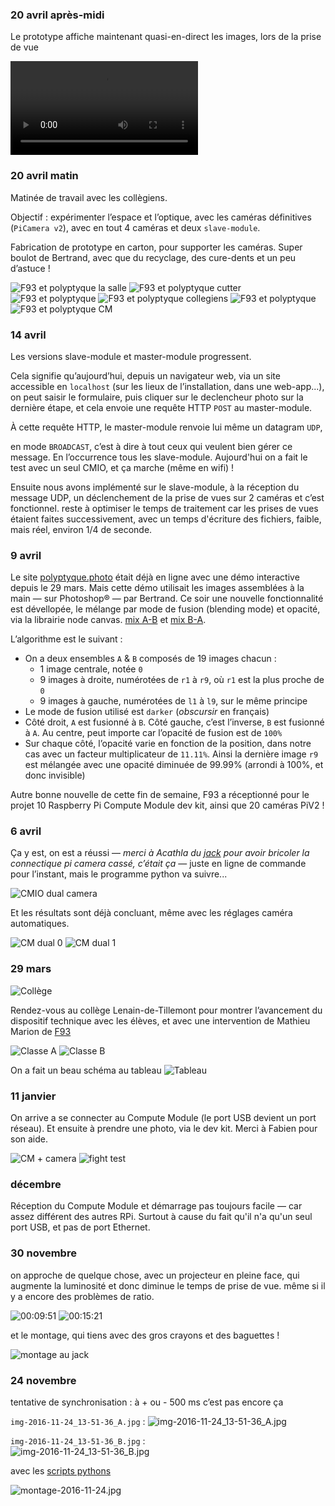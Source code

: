 ### 20 avril après-midi

Le prototype affiche maintenant quasi-en-direct les images, lors de la prise de vue 

<video src="https://files.mastodon.social/media_attachments/files/000/281/337/original/b3a2fed0947c295e.mp4" type="mp4">
[voir la vidéo](https://mastodon.social/media/5BvZ0j3irlTHgpePRls)
</video>

### 20 avril matin

Matinée de travail avec les collègiens.

Objectif : expérimenter l’espace et l’optique, avec les caméras définitives (`PiCamera v2`), avec en tout 4 caméras et deux `slave-module`. 

Fabrication de prototype en carton, pour supporter les caméras. Super boulot de Bertrand, avec que du recyclage, des cure-dents et un peu d’astuce !

![F93 et polyptyque la salle](images/20-04-2017/IMG_5112.jpg)
![F93 et polyptyque cutter](images/20-04-2017/IMG_5113.jpg)
![F93 et polyptyque](images/20-04-2017/IMG_5115.jpg)
![F93 et polyptyque collegiens](images/20-04-2017/IMG_5117.jpg)
![F93 et polyptyque](images/20-04-2017/IMG_5118.jpg)
![F93 et polyptyque CM](images/20-04-2017/IMG_5119.jpg)

### 14 avril


Les versions slave-module et master-module progressent. 

Cela signifie qu’aujourd’hui, depuis un navigateur web, via un site accessible en `localhost` (sur les lieux de l’installation, dans une web-app...), on peut saisir le formulaire, puis cliquer sur le declencheur photo sur la dernière étape, et cela envoie une requête HTTP `POST` au master-module. 

À cette requête HTTP, le master-module renvoie lui même un datagram `UDP`, 

en mode `BROADCAST`, c’est à dire à tout ceux qui veulent bien gérer ce message. En l’occurrence tous les slave-module. Aujourd'hui on a fait le test avec un seul CMIO, et ça marche (même en wifi) ! 

Ensuite nous avons implémenté sur le slave-module, à la réception du message UDP, un déclenchement de la prise de vues sur 2 caméras et c’est fonctionnel. reste à optimiser le temps de traitement car les prises de vues étaient faites successivement, avec un temps d'écriture des fichiers, faible, mais réel, environ 1/4 de seconde. 

### 9 avril

Le site [polyptyque.photo](http://polyptyque.photo/) était déjà en ligne avec une démo interactive depuis le 29 mars. Mais cette démo utilisait les images assemblées à la main — sur Photoshop® — par Bertrand. Ce soir une nouvelle fonctionnalité est dévellopée, le mélange par mode de fusion (blending mode) et opacité, via la librairie node canvas. 
[mix A-B](http://polyptyque.photo/demo-mix-A-B) et [mix B-A](http://polyptyque.photo/demo-mix-B-A).

L’algorithme est le suivant : 

- On a deux ensembles `A` & `B` composés de 19 images chacun :
	- 1 image centrale, notée `0`
	- 9 images à droite, numérotées de `r1` à `r9`, où `r1` est la plus proche de `0`
	- 9 images à gauche, numérotées de `l1` à `l9`, sur le même principe
- Le mode de fusion utilisé est `darker` (_obscursir_ en français) 
- Côté droit, `A` est fusionné à `B`. Côté gauche, c’est l’inverse, `B` est fusionné à `A`. Au centre, peut importe car l’opacité de fusion est de `100%`
- Sur chaque côté, l’opacité varie en fonction de la position, dans notre cas avec un facteur multiplicateur de `11.11%`. Ainsi la dernière image `r9` est mélangée avec une opacité diminuée de 99.99% (arrondi à 100%, et donc invisible) 



Autre bonne nouvelle de cette fin de semaine, F93 a réceptionné pour le projet 10 Raspberry Pi Compute Module dev kit, ainsi que 20 caméras PiV2 !


### 6 avril

Ça y est, on est a réussi — *merci à Acathla du [jack](http://jack.tf) pour avoir bricoler la connectique pi camera cassé, c’était ça* — juste en ligne de commande pour l’instant, mais le programme python va suivre...

![CMIO dual camera](images/cmio-2-dual-cam.jpg)

Et les résultats sont déjà concluant, même avec les réglages caméra automatiques. 

![CM dual 0](images/06-04-2017/cam-test-2017-04-06_00-44-32-0.jpg)
![CM dual 1](images/06-04-2017/cam-test-2017-04-06_00-44-32-1.jpg)

### 29 mars

![Collège](images/college-lenain-de-tillemont.jpg)

Rendez-vous au collège Lenain-de-Tillemont pour montrer l’avancement du dispositif technique avec les élèves, et avec une intervention de Mathieu Marion de [F93](http://f93.fr)

![Classe A](images/classe-a-29-03.jpg)
![Classe B](images/classe-b-29-03.jpg)

On a fait un beau schéma au tableau
![Tableau](images/bertrand-29-03.jpg)



### 11 janvier

On arrive a se connecter au Compute Module (le port USB devient un port réseau). Et ensuite à prendre une photo, via le dev kit. Merci à Fabien pour son aide. 

![CM + camera](images/jack-2017-01-11-cm-camera.jpg)
![fight test](images/cam-test-2017-01-11_22-01-57.jpg)

### décembre 

Réception du Compute Module et démarrage pas toujours facile — car assez différent des autres RPi. Surtout à cause du fait qu'il n'a qu'un seul port USB, et pas de port Ethernet. 

### 30 novembre

on approche de quelque chose, avec un projecteur en pleine face, qui augmente la luminosité et donc diminue le temps de prise de vue.
même si il y a encore des problèmes de ratio. 

![00:09:51](images/img-2016-11-30_22-09-08-yeah.gif)
![00:15:21](images/img-2016-11-30_22-09-13-yeah.gif)

et le montage, qui tiens avec des gros crayons et des baguettes !

![montage au jack](images/montage-30-11-2016-jack.jpg)

### 24 novembre
	
tentative de synchronisation : à + ou - 500 ms c’est pas encore ça

`img-2016-11-24_13-51-36_A.jpg` :
![img-2016-11-24_13-51-36_A.jpg](images/img-2016-11-24_13-51-36_A.jpg)

`img-2016-11-24_13-51-36_B.jpg` :	
![img-2016-11-24_13-51-36_B.jpg](images/img-2016-11-24_13-51-36_B.jpg)

avec les [scripts pythons](python) 

![montage-2016-11-24.jpg](images/montage-2016-11-24.jpg)





